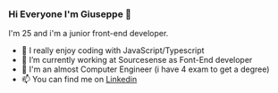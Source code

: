 ### Hi Everyone I'm Giuseppe 👋
I'm 25 and i'm a junior front-end developer.
- 🌱 I really enjoy coding with JavaScript/Typescript 
- 🔭 I’m currently working at Sourcesense as Font-End developer 
- 🌱 I'm an almost Computer Engineer (i have 4 exam to get a degree)
- 📫 You can find me on [Linkedin](https://www.linkedin.com/in/giuseppe-petriccione-28119a1a1/)
